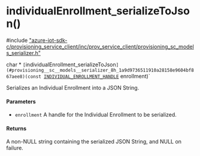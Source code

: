 # individualEnrollment_serializeToJson()

\#include ["azure-iot-sdk-c/provisioning_service_client/inc/prov_service_client/provisioning_sc_models_serializer.h"](../iot-c-ref-provisioning-sc-models-serializer-h.md)  

char * `[`individualEnrollment_serializeToJson`](#provisioning__sc__models__serializer_8h_1a9d9736511910a28158e9604bf867aee8)(const `[`INDIVIDUAL_ENROLLMENT_HANDLE`](#provisioning__sc__enrollment_8h_1a5348427a740bc7d9395db2e190f1bc0f) enrollment)`

Serializes an Individual Enrollment into a JSON String.

#### Parameters
* `enrollment` A handle for the Individual Enrollment to be serialized.

#### Returns
A non-NULL string containing the serialized JSON String, and NULL on failure.

